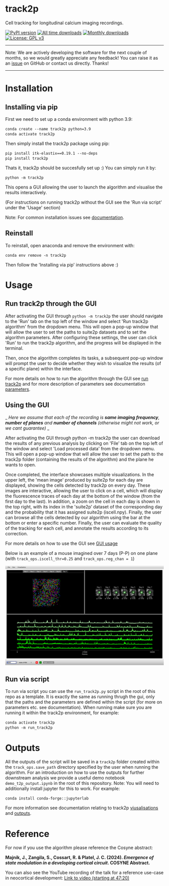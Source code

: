 # track2p
Cell tracking for longitudinal calcium imaging recordings.

[![PyPI version](https://img.shields.io/pypi/v/track2p)](https://pypi.org/project/track2p/)
[![All time downloads](https://static.pepy.tech/badge/track2p)](https://pepy.tech/project/track2p)
[![Monthly downloads](https://img.shields.io/pypi/dm/track2p)](https://pypi.org/project/track2p/)
[![License: GPL v3](https://img.shields.io/badge/License-GPLv3-blue.svg)](https://www.gnu.org/licenses/gpl-3.0)

___
Note: We are actively developing the software for the next couple of months, so we would greatly appreciate any feedback! You can raise it as an [issue](https://github.com/juremaj/track2p/issues) on GitHub or contact us directly. Thanks!
___


# Installation

## Installing via pip

First we need to set up a conda environment with python 3.9:

```
conda create --name track2p python=3.9
conda activate track2p
```

Then simply install the track2p package using pip:

```
pip install itk-elastix==0.19.1 --no-deps
pip install track2p
```

Thats it, track2p should be succesfully set up :)
You can simply run it by:

```
python -m track2p
```

This opens a GUI allowing the user to launch the algorithm and visualise the results interactively.

(For instructions on running track2p without the GUI see the 'Run via script' under the 'Usage' section)

Note: For common installation issues see [documentation](https://github.com/juremaj/track2p/blob/main/docs/installation.md).

## Reinstall

To reinstall, open anaconda and remove the environment with:

```
conda env remove -n track2p
```

Then follow the 'Installing via pip' instructions above :)


# Usage

## Run track2p through the GUI

After activating the GUI through `python -m track2p` the user should navigate to the 'Run' tab on the top left of the window and select 'Run track2p algorithm' from the dropdown menu. This will open a pop-up window that will allow the user to set the paths to suite2p datasets and to set the algorithm parameters. After configuring these settings, the user can click 'Run' to run the track2p algorithm, and the progress will be displayed in the terminal.

Then, once the algorithm completes its tasks, a subsequent pop-up window will prompt the user to decide whether they wish to visualize the results (of a specific plane) within the interface.

For more details on how to run the algorithm through the GUI see [run track2p](https://github.com/juremaj/track2p/blob/main/docs/gui.md) and for more description of parameters see documentation [parameters](https://github.com/juremaj/track2p/blob/main/docs/parameters.md).

## Using the GUI

_ _Here we assume that each of the recording is **same imaging frequency**, **number of planes** and **number of channels** (otherwise might not work, or we cant guarantee)_ _

After activating the GUI through python -m track2p the user can download the results of any previous analysis by clicking on 'File' tab on the top left of the window and select 'Load processed data' from the dropdown menu. This will open a pop-up window that will allow the user to set the path to the track2p folder (containing the results of the algorithm) and the plane he wants to open. 

Once completed, the interface showcases multiple visualizations.
In the upper left, the 'mean image' produced by suite2p for each day are displayed, showing the cells detected by track2p on every day. These images are interactive, allowing the user to click on a cell, which will display the fluorescence traces of each day at the bottom of the window (from the first day to the last). In addition, a zoom on the cell in each day is shown in the top right, with its index in the 'suite2p’ dataset of the corresponding day and the probability that it has assigned suite2p (iscell.npy). Finally, the user can browse all the cells detected by our algorithm using the bar at the bottom or enter a specific number. Finally, the user can evaluate the quality of the tracking for each cell, and annotate the results according to its correction. 

For more details on how to use the GUI see [GUI usage](https://github.com/juremaj/track2p/blob/main/docs/gui.md)

Below is an example of a mouse imagined over 7 days (P-P) on one plane (with `track_ops.iscell_thr=0.25` and `track_ops.reg_chan = 1`)

![ex_all_vizualizations.png](docs/media/plots/ex_all_vizualizations.png)



## Run via script

To run via script you can use the `run_track2p.py` script in the root of this repo as a template. It is exactly the same as running thrugh the gui, only that the paths and the parameters are defined within the script (for more on parameters etc. see documentation). When running make sure you are running it within the track2p environment, for example:

```
conda activate track2p
python -m run_track2p
```

# Outputs

All the outputs of the script will be saved in a `track2p` folder created within the `track_ops.save_path` directory specified by the user when running the algorithm. For an introduction on how to use the outputs for further downstream analysis we provide a useful demo notebook `demo_t2p_output.ipynb` in the root of this repository. Note: You will need to additionally install jupyter for this to work. For example:

```
conda install conda-forge::jupyterlab
```

For more information see documentation relating to track2p [viusalisations](https://github.com/juremaj/track2p/blob/main/docs/visualisations.md) and [outputs](https://github.com/juremaj/track2p/blob/main/docs/outputs.md).

# Reference

For now if you use the algorithm please reference the Cosyne abstract:

  **Majnik, J., Zangila, S., Cossart, R. & Platel, J. C. (2024). _Emergence of state modulation in a developing cortical circuit_. COSYNE Abstract.**

  

You can also see the YouTube recording of the talk for a reference use-case in neocortical development: [Link to video (starting at 47:20)](https://youtu.be/Tr97HwgQ9ik?t=2839)
